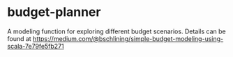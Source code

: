 # budget-planner

A modeling function for exploring different budget scenarios. Details can be found at <https://medium.com/@bschlining/simple-budget-modeling-using-scala-7e79fe5fb271>